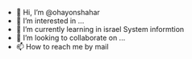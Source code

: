 - 👋 Hi, I’m @ohayonshahar
- 👀 I’m interested in ...
- 🌱 I’m currently learning in israel System informtion
- 💞️ I’m looking to collaborate on ...
- 📫 How to reach me by mail

<!---
ohayonshahar/ohayonshahar is a ✨ special ✨ repository because its `README.md` (this file) appears on your GitHub profile.
You can click the Preview link to take a look at your changes.
--->
